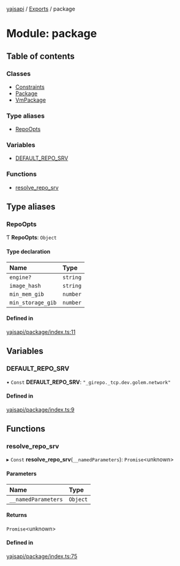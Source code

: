 [yajsapi](../README.md) / [Exports](../modules.md) / package

# Module: package

## Table of contents

### Classes

- [Constraints](../classes/package.constraints.md)
- [Package](../classes/package.package-1.md)
- [VmPackage](../classes/package.vmpackage.md)

### Type aliases

- [RepoOpts](package.md#repoopts)

### Variables

- [DEFAULT\_REPO\_SRV](package.md#default_repo_srv)

### Functions

- [resolve\_repo\_srv](package.md#resolve_repo_srv)

## Type aliases

### RepoOpts

Ƭ **RepoOpts**: `Object`

#### Type declaration

| Name | Type |
| :------ | :------ |
| `engine?` | `string` |
| `image_hash` | `string` |
| `min_mem_gib` | `number` |
| `min_storage_gib` | `number` |

#### Defined in

[yajsapi/package/index.ts:11](https://github.com/golemfactory/yajsapi/blob/8f42a91/yajsapi/package/index.ts#L11)

## Variables

### DEFAULT\_REPO\_SRV

• `Const` **DEFAULT\_REPO\_SRV**: ``"_girepo._tcp.dev.golem.network"``

#### Defined in

[yajsapi/package/index.ts:9](https://github.com/golemfactory/yajsapi/blob/8f42a91/yajsapi/package/index.ts#L9)

## Functions

### resolve\_repo\_srv

▸ `Const` **resolve_repo_srv**(`__namedParameters`): `Promise`<unknown\>

#### Parameters

| Name | Type |
| :------ | :------ |
| `__namedParameters` | `Object` |

#### Returns

`Promise`<unknown\>

#### Defined in

[yajsapi/package/index.ts:75](https://github.com/golemfactory/yajsapi/blob/8f42a91/yajsapi/package/index.ts#L75)
